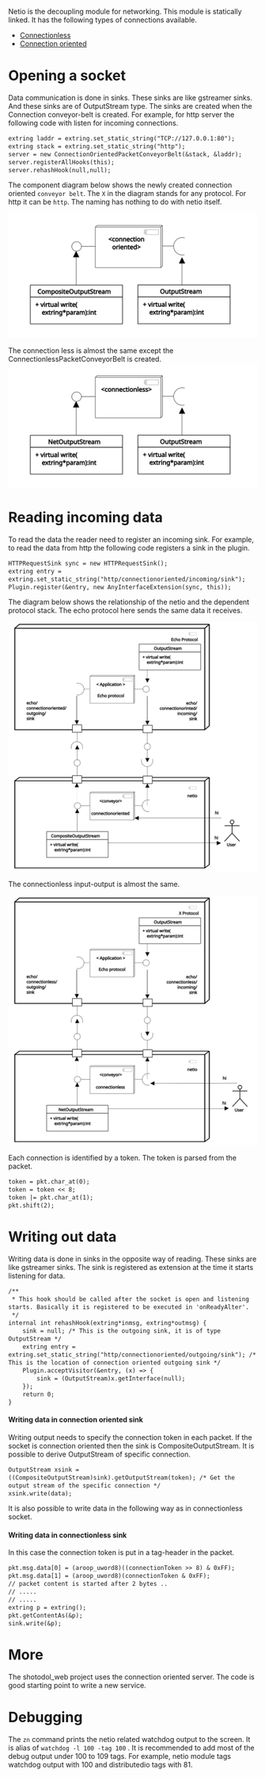 
Netio is the decoupling module for networking. This module is statically linked. It has the following types of connections available.

- [Connectionless](vsrc/ConnectionlessPacketConveyorBelt.vala)
- [Connection oriented](vsrc/ConnectionOrientedPacketConveyorBelt.vala)

Opening a socket
=================



Data communication is done in sinks. These sinks are like gstreamer sinks. And these sinks are of OutputStream type. The sinks are created when the Connection conveyor-belt is created. For example, for http server the following code with listen for incoming connections.

```vala
extring laddr = extring.set_static_string("TCP://127.0.0.1:80");
extring stack = extring.set_static_string("http");
server = new ConnectionOrientedPacketConveyorBelt(&stack, &laddr);
server.registerAllHooks(this);
server.rehashHook(null,null);
```

The component diagram below shows the newly created connection oriented `conveyor belt`. The `X` in the diagram stands for any protocol. For http it can be `http`. The naming has nothing to do with netio itself.

![connectionoriented](../../docs/diagrams/connectionoriented.svg)

The connection less is almost the same except the ConnectionlessPacketConveyorBelt is created.
![connectionless](../../docs/diagrams/connectionless.svg)

Reading incoming data
===================

To read the data the reader need to register an incoming sink. For example, to read the data from http the following code registers a sink in the plugin.

```vala
HTTPRequestSink sync = new HTTPRequestSink();
extring entry = extring.set_static_string("http/connectionoriented/incoming/sink");
Plugin.register(&entry, new AnyInterfaceExtension(sync, this));
```

The diagram below shows the relationship of the netio and the dependent protocol stack. The echo protocol here sends the same data it receives.

![connectionoriented](../../docs/diagrams/connectionoriented_full.svg)

The connectionless input-output is almost the same.

![connectionoriented](../../docs/diagrams/connectionless_full.svg)

Each connection is identified by a token. The token is parsed from the packet.

```vala
token = pkt.char_at(0);
token = token << 8;
token |= pkt.char_at(1);
pkt.shift(2);
```

Writing out data
==================

Writing data is done in sinks in the opposite way of reading. These sinks are like gstreamer sinks. The sink is registered as extension at the time it starts listening for data.

```vala
/**
 * This hook should be called after the socket is open and listening starts. Basically it is registered to be executed in 'onReadyAlter'.
 */
internal int rehashHook(extring*inmsg, extring*outmsg) {
	sink = null; /* This is the outgoing sink, it is of type OutputStream */
	extring entry = extring.set_static_string("http/connectionoriented/outgoing/sink"); /* This is the location of connection oriented outgoing sink */
	Plugin.acceptVisitor(&entry, (x) => {
		sink = (OutputStream)x.getInterface(null);
	});
	return 0;
}
```

#### Writing data in connection oriented sink

Writing output needs to specify the connection token in each packet. If the socket is connection oriented then the sink is CompositeOutputStream. It is possible to derive OutputStream of specific connection.

```vala
OutputStream xsink = ((CompositeOutputStream)sink).getOutputStream(token); /* Get the output stream of the specific connection */
xsink.write(data);
```
It is also possible to write data in the following way as in connectionless socket.

#### Writing data in connectionless sink

In this case the connection token is put in a tag-header in the packet.

```vala
pkt.msg.data[0] = (aroop_uword8)((connectionToken >> 8) & 0xFF);
pkt.msg.data[1] = (aroop_uword8)(connectionToken & 0xFF);
// packet content is started after 2 bytes ..
// .....
// .....
extring p = extring();
pkt.getContentAs(&p);
sink.write(&p);
```

More
=====

The shotodol_web project uses the connection oriented server. The code is good starting point to write a new service.


Debugging
==========

The `zn` command prints the netio related watchdog output to the screen. It is alias of `watchdog -l 100 -tag 100` . It is recommended to add most of the debug output under 100 to 109 tags. For example, netio module tags watchdog output with 100 and distributedio tags with 81.


